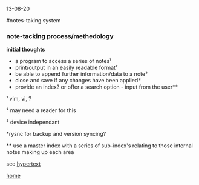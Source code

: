 13-08-20

#notes-taking system

### note-tacking process/methedology
**initial thoughts**

* a program to access a series of notes¹
* print/output in an easily readable format²
* be able to append further information/data to a note³
* close and save if any changes have been applied*
* provide an index? or offer a search option - input from the user**


¹ vim, vi, ?

² may need a reader for this

³ device independant 

*rysnc for backup and version syncing?

** use a master index with a series of sub-index's relating to those internal notes making up each area 

see [hypertext](/home/pi/Documents/hypertext.md)

[home](/home/pi/Documents/notes-index.md)